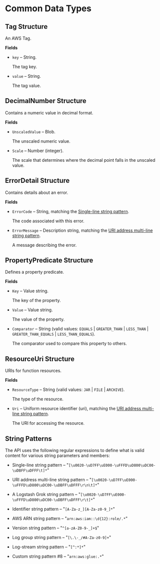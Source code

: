 # Common Data Types<a name="aws-glue-api-common"></a>

## Tag Structure<a name="aws-glue-api-common-Tag"></a>

An AWS Tag\.

**Fields**

+ `key` – String\.

  The tag key\.

+ `value` – String\.

  The tag value\.

## DecimalNumber Structure<a name="aws-glue-api-common-DecimalNumber"></a>

Contains a numeric value in decimal format\.

**Fields**

+ `UnscaledValue` – Blob\.

  The unscaled numeric value\.

+ `Scale` – Number \(integer\)\.

  The scale that determines where the decimal point falls in the unscaled value\.

## ErrorDetail Structure<a name="aws-glue-api-common-ErrorDetail"></a>

Contains details about an error\.

**Fields**

+ `ErrorCode` – String, matching the [Single-line string pattern](#aws-glue-api-regex-oneLine)\.

  The code associated with this error\.

+ `ErrorMessage` – Description string, matching the [URI address multi-line string pattern](#aws-glue-api-regex-uri)\.

  A message describing the error\.

## PropertyPredicate Structure<a name="aws-glue-api-common-PropertyPredicate"></a>

Defines a property predicate\.

**Fields**

+ `Key` – Value string\.

  The key of the property\.

+ `Value` – Value string\.

  The value of the property\.

+ `Comparator` – String \(valid values: `EQUALS` | `GREATER_THAN` | `LESS_THAN` | `GREATER_THAN_EQUALS` | `LESS_THAN_EQUALS`\)\.

  The comparator used to compare this property to others\.

## ResourceUri Structure<a name="aws-glue-api-common-ResourceUri"></a>

URIs for function resources\.

**Fields**

+ `ResourceType` – String \(valid values: `JAR` | `FILE` | `ARCHIVE`\)\.

  The type of the resource\.

+ `Uri` – Uniform resource identifier \(uri\), matching the [URI address multi-line string pattern](#aws-glue-api-regex-uri)\.

  The URI for accessing the resource\.

## String Patterns<a name="aws-glue-api-common-_string-patterns"></a>

The API uses the following regular expressions to define what is valid content for various string parameters and members:

+ Single\-line string pattern – "`[\u0020-\uD7FF\uE000-\uFFFD\uD800\uDC00-\uDBFF\uDFFF\t]*`"

+ URI address multi\-line string pattern – "`[\u0020-\uD7FF\uE000-\uFFFD\uD800\uDC00-\uDBFF\uDFFF\r\n\t]*`"

+ A Logstash Grok string pattern – "`[\u0020-\uD7FF\uE000-\uFFFD\uD800\uDC00-\uDBFF\uDFFF\r\t]*`"

+ Identifier string pattern – "`[A-Za-z_][A-Za-z0-9_]*`"

+ AWS ARN string pattern – "`arn:aws:iam::\d{12}:role/.*`"

+ Version string pattern – "`^[a-zA-Z0-9-_]+$`"

+ Log group string pattern – "`[\.\-_/#A-Za-z0-9]+`"

+ Log\-stream string pattern – "`[^:*]*`"

+ Custom string pattern \#8 – "`arn:aws:glue:.*`"